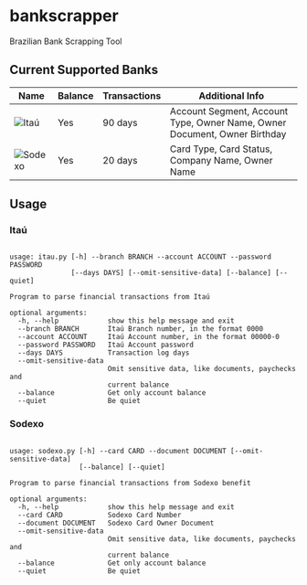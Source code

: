 # bankscrapper
Brazilian Bank Scrapping Tool

## Current Supported Banks


| Name   | Balance | Transactions | Additional Info                                                           |
| ---    | ---     | ---          | ---                                                                       |
| ![Itaú](https://raw.githubusercontent.com/kamushadenes/bankscrapper/master/logo/icon-itau.png) | Yes     | 90 days      | Account Segment, Account Type, Owner Name, Owner Document, Owner Birthday |
| ![Sodexo](https://raw.githubusercontent.com/kamushadenes/bankscrapper/master/logo/icon-sodexo.png) | Yes     | 20 days      | Card Type, Card Status, Company Name, Owner Name                          |


## Usage

### Itaú
<pre><code>
usage: itau.py [-h] --branch BRANCH --account ACCOUNT --password PASSWORD
               [--days DAYS] [--omit-sensitive-data] [--balance] [--quiet]

Program to parse financial transactions from Itaú

optional arguments:
  -h, --help            show this help message and exit
  --branch BRANCH       Itaú Branch number, in the format 0000
  --account ACCOUNT     Itaú Account number, in the format 00000-0
  --password PASSWORD   Itaú Account password
  --days DAYS           Transaction log days
  --omit-sensitive-data
                        Omit sensitive data, like documents, paychecks and
                        current balance
  --balance             Get only account balance
  --quiet               Be quiet
</code></pre>

### Sodexo
<pre><code>
usage: sodexo.py [-h] --card CARD --document DOCUMENT [--omit-sensitive-data]
                 [--balance] [--quiet]

Program to parse financial transactions from Sodexo benefit

optional arguments:
  -h, --help            show this help message and exit
  --card CARD           Sodexo Card Number
  --document DOCUMENT   Sodexo Card Owner Document
  --omit-sensitive-data
                        Omit sensitive data, like documents, paychecks and
                        current balance
  --balance             Get only account balance
  --quiet               Be quiet
</code></pre>
